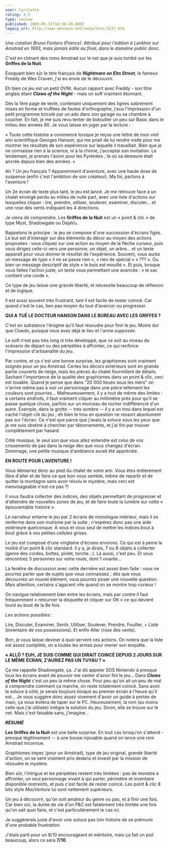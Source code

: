 ```yaml
---
user: Cyrilette
rating: 3.5
type: review
published: 2009-05-31T10:36:49.000Z
legacy_url: http://www.emunova.net/veda/test/3237.htm
---
```

_Une création Bruno Fonters (France). Attribué pour l'édition à Lankhor sur Amstrad en 1993, mais jamais édité au final, dans le domaine public donc._  

  

C'est en chinant des roms Amstrad sur le net que je suis tombé sur les **Griffes de la Nuit**.   

Évoquant bien sûr le titre français de _**Nightmare on Elm Street**_, le fameux Freddy de Wes Craven, j'ai eu envie de le découvrir.  

  

Eh bien ce jeu est un petit OVNI. Aucun rapport avec Freddy - son titre anglais étant _**Claws of the Night**_ - mais un soft vraiment étonnant.  

  

Dès la 1ère page de texte, contenant uniquement des lignes sobrement mises en forme et truffées de fautes d'orthographe, j'eus l'impression d'un petit programme bricolé par un ado dans son garage ou sa chambre à coucher. En fait, je me suis revu tenter de bidouiller un peu sur Basic dans le milieu des années 90\. Je vous laisse en juger par la lecture :  

  

« Toute cette histoire a commencé lorsque je reçus une lettre de mon vieil ami scientifique Georges Hanson, qui me priait de lui rendre visite pour me montrer les résultats de son expérience sur laquelle il travaillait. Bien que je ne connaisse rien à la science, ni à la chimie, j'acceptai son invitation. Le lendemain, je prenais l'avion pour les Pyrénées ; là où sa demeure était ancrée depuis bien des années. »  

  

Ah ? Un jeu français ? Apparemment d'aventure, avec une haute dose de suspense (enfin c'est l'ambition de son créateur). Ma foi, partons à l'aventure !  

  

Un 2e écran de texte plus tard, le jeu est lancé. Je me retrouve face à un chalet enneigé perdu au milieu de nulle part, avec une liste d'actions sur lesquelles cliquer : lire, prendre, utiliser, soulever, examiner, discuter... et une rose des vents indiquant les 4 directions.  

Je viens de comprendre. Les **Griffes de la Nuit** est un « point & clic » de type Myst, Shadowgate ou DejaVu.  

  

Rappelons le principe : le jeu se compose d'une succession d'écrans figés. Le but est d'interagir sur des éléments du décor au moyen des actions proposées : vous cliquez sur une action au moyen de la flèche curseur, puis vous dirigez celle-ci vers une personne, un objet, un arbre... et un texte apparaît pour vous donner le résultat de l'expérience. Souvent, vous aurez un message de type « il ne se passe rien », « rien de spécial » « ??? ». Ou bien un message descriptif de style « le bois est mouillé ». Et puis, lorsque vous faites l'action juste, un texte vous permettant une avancée : « le sac contient une corde ».   

Ce type de jeu laisse une grande liberté, et nécessite beaucoup de réflexion et de logique.  

Il est aussi souvent très frustrant, tant il est facile de rester coincé. Car quand c'est le cas, ben pas moyen du tout d'avancer ou progresser.  

  

**QUI A TUÉ LE DOCTEUR HANSON DANS LE BUREAU AVEC LES GRIFFES ?**  

C'est en substance l'énigme qu'il faut résoudre pour finir le jeu. Moins dur que Cluedo, puisque vous avez déjà le lieu et l'arme _supposée_.  

  

Le soft n'est pas très long ni très développé, que ce soit au niveau du scénario de départ ou des péripéties à affronter, ce qui renforce l'impression d'artisanalité du jeu.  

Par contre, et ça c'est une bonne surprise, les graphismes sont vraiment soignés pour un jeu Amstrad. Certes les décors extérieurs sont en grande partie couverts de neige, mais les pièces du chalet fourmillent de détails. Sachant l'importance de la qualité des graphismes dans un point & clic, ceci est louable. Quand je pense que dans "20 000 lieues sous les mers" on n'arrive même pas à voir un personnage dans une pièce tellement les couleurs sont pourries... Malheureusement, il y a tout de même des limites : à certains endroits, il faut vraiment cliquer au millimètre près pour qu'il se passe quelque chose, parfois sur un morceau de rocher indifférencié d'un autre. Exemple, dans la grotte -- très sombre -- il y a un trou dans lequel est caché l'objet-clé du jeu ; eh bien le trou en question ne ressort absolument pas sur l'écran. Ce n'est que parce que j'avais la soluce sous les yeux que je me suis obstiné à chercher par tâtonnements, et j'ai fini par trouver complètement par hasard.  

  

Côté musique, le seul son que vous allez entendre est celui de vos crissements de pas dans la neige dès que vous changez d'écran. Dommage, une petite musique d'ambiance aurait été appréciée.  

  

**EN ROUTE POUR L'AVENTURE !**  

Vous démarrez donc au pied du chalet de votre ami. Vous êtes entièrement libre d'aller et de faire ce que bon vous semble, même de repartir et de quitter la montagne sans avoir résolu le mystère, mais ceci est inenvisageable n'est-ce pas ?!  

  

Il vous faudra collecter des indices, des objets permettant de progresser et d'atteindre de nouvelles zones de jeu, et de faire toute la lumière sur cette « épouvantable histoire ».  

Le narrateur entame le jeu par 2 écrans de monologue intérieur, mais il se renferme dans son mutisme par la suite ; n'espérez donc pas une aide extérieure quelconque. A vous et vous seul de mettre les indices bout à bout grâce à vos petites cellules grises.  

  

Le jeu est composé d'une vingtaine d'écrans environs. Ce qui est à peine la moitié d'un point & clic standard. Il y a, je dirais, 7 ou 8 objets à collecter (genre des cordes, bottes, piolet, torche...). Là aussi, c'est peu. Et vous rencontrez 3 personnes sur votre route, dont 1 vivante...   

La fenêtre de discussion avec cette dernière est assez bien faite : vous ne pourrez parler que de sujets que vous connaissez ; dès que vous découvrez un nouvel élément, vous pourrez poser une nouvelle question. Mais attention, certains s'agacent vite quand on se montre trop curieux !  

  

On navigue relativement bien entre les écrans, mais par contre il faut fréquemment « retourner la disquette et cliquer sur OK » ce qui devient lourd au bout de la 8e fois.  

  

_Les actions possibles_ :  

Lire, Discuter, Examiner, Sentir, Utiliser, Soulever, Prendre, Fouiller, + Liste (inventaire de vos possessions). Et enfin Aller (rose des vents).  

Bon, je vous laisse deviner à quoi servent ces actions. On notera que la liste est assez complète, on a toutes les armes pour mener son enquête.  

  

**« ALLÔ ? EUH, JE SUIS COMME QUI DIRAIT COINCÉ DEPUIS 2 JOURS SUR LE MÊME ÉCRAN, Z'AURIEZ PAS UN TUYAU ? »**  

Ça me rappelle Shadowgate, ça. J'ai dû appeler SOS Nintendo à presque tous les écrans avant de pouvoir me vanter d'avoir fini le jeu... Dans **_Claws of the Night_** c'est un peu la même chose. Pour peu qu'on ait un peu de mal à comprendre comment ça marche, on reste totalement coincé. Sans avoir la soluce à côté, je serais toujours bloqué au premier écran à l'heure qu'il est... Je vous suggère donc assez vivement d'avoir un guide à portée de main, ça vous évitera de taper sur le PC. Heureusement, la rom (au moins celle que j'ai utilisée) intègre la solution du jeu. Sinon, elle se trouve sur le net. Mais c'est faisable sans, j'imagine...  

  

_**RÉSUMÉ**_  

**Les Griffes de la Nuit** est une belle surprise. En tout cas lorsqu'on s'attend - presque légitimement -- à une bouse injouable quand on lance une rom Amstrad inconnue.  

Graphismes impec (pour un Amstrad), type de jeu original, grande liberté d'action, on se sent vraiment pris dedans et investi par la mission de résoudre le mystère.  

Bien sûr, l'intrigue et les péripéties restent très limitées : pas de monstre à affronter, un seul personnage vivant à qui parler, périmètre et inventaire disponible restreints, et puis c'est facile de rester coincé. Les point & clic 8 bits style _MacVenture_ lui sont nettement supérieurs.  

Un jeu à découvrir, qu'on soit amateur du genre ou pas, et à finir une fois. Car bien sûr, la durée de vie d'un P&C est fatalement très limitée une fois qu'on sait quoi faire, et c'est particulièrement le cas ici.  

Je suggèrerais juste d'avoir une soluce pas loin histoire de se prémunir d'une probable frustration.  

  

J'étais parti pour un 8/10 encourageant et méritoire, mais ça fait un poil beaucoup, alors ce sera **7/10**.
